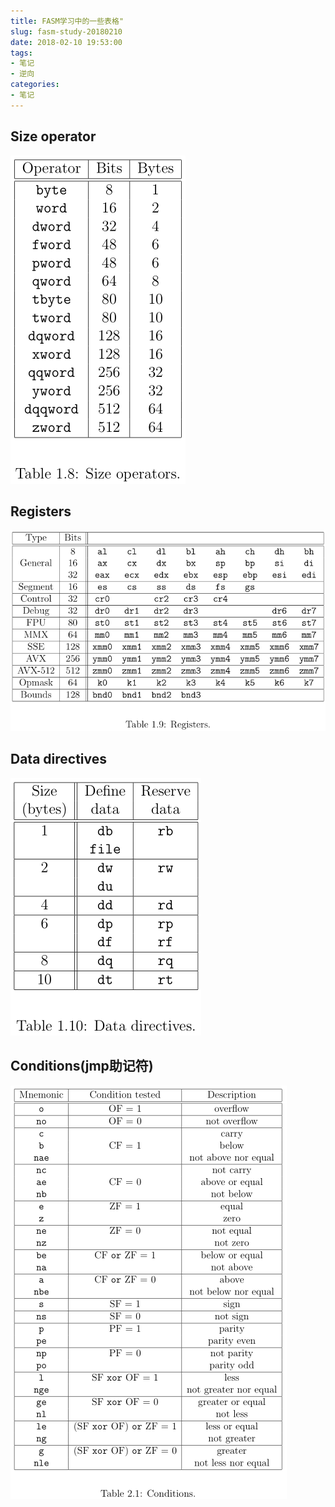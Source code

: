 ```yaml
---
title: FASM学习中的一些表格"
slug: fasm-study-20180210
date: 2018-02-10 19:53:00
tags:
- 笔记
- 逆向
categories:
- 笔记
---
```


## Size operator
![enter description here](https://raw.githubusercontent.com/akkuman/pic/master/pic/2021/8/30e377ab39aec9010ed3f547bbde35b3..png)

## Registers
![enter description here](https://raw.githubusercontent.com/akkuman/pic/master/pic/2021/8/b17f82d27949683225162707c22a117b..png)

## Data directives
![enter description here](https://raw.githubusercontent.com/akkuman/pic/master/pic/2021/8/2f10467c27aa8664da9615c501b8fb9f..png)

## Conditions(jmp助记符)
![enter description here](https://raw.githubusercontent.com/akkuman/pic/master/pic/2021/8/fd3b24b8e19ab9fec4cdf4d5bc4937ea..png)